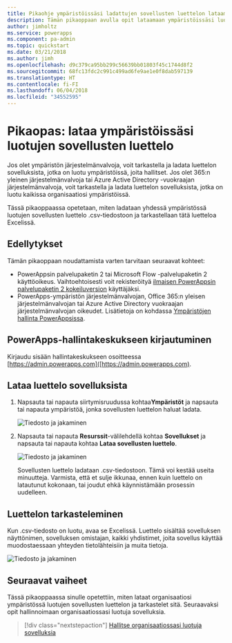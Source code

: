```yaml
---
title: Pikaohje ympäristöissäsi ladattujen sovellusten luettelon lataamiseksi | Microsoft Docs
description: Tämän pikaoppaan avulla opit lataamaan ympäristöissäsi luotujen sovellusten luettelon.
author: jimholtz
ms.service: powerapps
ms.component: pa-admin
ms.topic: quickstart
ms.date: 03/21/2018
ms.author: jimh
ms.openlocfilehash: d9c379ca95bb299c56639bb01803f45c1744d8f2
ms.sourcegitcommit: 68fc13fdc2c991c499ad6fe9ae1e0f8dab597139
ms.translationtype: HT
ms.contentlocale: fi-FI
ms.lasthandoff: 06/04/2018
ms.locfileid: "34552595"
---
```

# <a name="quickstart-download-a-list-of-apps-created-in-your-environments"></a>Pikaopas: lataa ympäristöissäsi luotujen sovellusten luettelo
Jos olet ympäristön järjestelmänvalvoja, voit tarkastella ja ladata luettelon sovelluksista, jotka on luotu ympäristöissä, joita hallitset. Jos olet 365:n yleinen järjestelmänvalvoja tai Azure Active Directory -vuokraajan järjestelmänvalvoja, voit tarkastella ja ladata luettelon sovelluksista, jotka on luotu kaikissa organisaatiosi ympäristöissä.

Tässä pikaoppaassa opetetaan, miten ladataan yhdessä ympäristössä luotujen sovellusten luettelo .csv-tiedostoon ja tarkastellaan tätä luetteloa Excelissä.

## <a name="prerequisites"></a>Edellytykset
 Tämän pikaoppaan noudattamista varten tarvitaan seuraavat kohteet:
 * PowerAppsin palvelupaketin 2 tai Microsoft Flow -palvelupaketin 2 käyttöoikeus. Vaihtoehtoisesti voit rekisteröityä [ilmaisen PowerAppsin palvelupaketin 2 kokeiluversion](https://web.powerapps.com/signup?redirect=marketing&email=) käyttäjäksi.
 * PowerApps-ympäristön järjestelmänvalvojan, Office 365:n yleisen järjestelmänvalvojan tai Azure Active Directory vuokraajan järjestelmänvalvojan oikeudet. Lisätietoja on kohdassa [Ympäristöjen hallinta PowerAppsissa](environments-administration.md).

## <a name="sign-in-to-the-powerapps-admin-center"></a>PowerApps-hallintakeskukseen kirjautuminen
Kirjaudu sisään hallintakeskukseen osoitteessa [https://admin.powerapps.com]([https://admin.powerapps.com).

## <a name="download-the-list-of-apps"></a>Lataa luettelo sovelluksista
1. Napsauta tai napauta siirtymisruudussa kohtaa**Ympäristöt** ja napsauta tai napauta ympäristöä, jonka sovellusten luettelon haluat ladata.

    ![Tiedosto ja jakaminen](./media/admin-view-apps/environment.png)
2. Napsauta tai napauta **Resurssit**-välilehdellä kohtaa **Sovellukset** ja napsauta tai napauta kohtaa **Lataa sovellusten luettelo**.

    ![Tiedosto ja jakaminen](./media/admin-view-apps/resources-app.png)

    Sovellusten luettelo ladataan .csv-tiedostoon. Tämä voi kestää useita minuutteja. Varmista, että et sulje ikkunaa, ennen kuin luettelo on latautunut kokonaan, tai joudut ehkä käynnistämään prosessin uudelleen.

## <a name="view-the-list"></a>Luettelon tarkasteleminen
Kun .csv-tiedosto on luotu, avaa se Excelissä. Luettelo sisältää sovelluksen näyttönimen, sovelluksen omistajan, kaikki yhdistimet, joita sovellus käyttää muodostaessaan yhteyden tietolähteisiin ja muita tietoja.

![Tiedosto ja jakaminen](./media/admin-view-apps/excel-view.png)

## <a name="next-steps"></a>Seuraavat vaiheet
Tässä pikaoppaassa sinulle opetettiin, miten lataat organisaatiosi ympäristössä luotujen sovellusten luettelon ja tarkastelet sitä. Seuraavaksi opit hallinnoimaan organisaatiossasi luotuja sovelluksia.

> [!div class="nextstepaction"]
> [Hallitse organisaatiossasi luotuja sovelluksia](admin-manage-apps.md)
